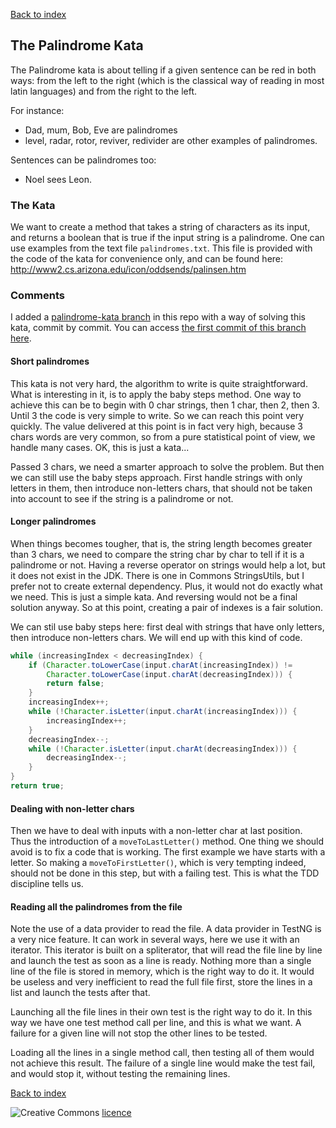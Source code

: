 [Back to index](/index.html)


## The Palindrome Kata

The Palindrome kata is about telling if a given sentence can be red in both ways: from the left to the right (which is the classical way of reading in most latin languages) and from the right to the left.

For instance:

- Dad, mum, Bob, Eve are palindromes
- level, radar, rotor, reviver, redivider are other examples of palindromes.

Sentences can be palindromes too:

- Noel sees Leon.

### The Kata

We want to create a method that takes a string of characters as its input, and returns a boolean that is true if the input string is a palindrome. One can use examples from the text file ``palindromes.txt``. This file is provided with the code of the kata for convenience only, and can be found here: http://www2.cs.arizona.edu/icon/oddsends/palinsen.htm 


### Comments

I added a [palindrome-kata branch](https://github.com/JosePaumard/JosePaumard.github.io/tree/palindrome-kata) in this repo with a way of solving this kata, commit by commit. You can access [the first commit of this branch here](https://github.com/JosePaumard/JosePaumard.github.io/tree/8d3e7fc24baafc46e820a2082c1235032da82556). 


#### Short palindromes

This kata is not very hard, the algorithm to write is quite straightforward. What is interesting in it, is to apply the baby steps method. One way to achieve this can be to begin with 0 char strings, then 1 char, then 2, then 3. Until 3 the code is very simple to write. So we can reach this point very quickly. The value delivered at this point is in fact very high, because 3 chars words are very common, so from a pure statistical point of view, we handle many cases. OK, this is just a kata... 

Passed 3 chars, we need a smarter approach to solve the problem. But then we can still use the baby steps approach. First handle strings with only letters in them, then introduce non-letters chars, that should not be taken into account to see if the string is a palindrome or not. 

#### Longer palindromes

When things becomes tougher, that is, the string length becomes greater than 3 chars, we need to compare the string char by char to tell if it is a palindrome or not. Having a reverse operator on strings would help a lot, but it does not exist in the JDK. There is one in Commons StringsUtils, but I prefer not to create external dependency. Plus, it would not do exactly what we need. This is just a simple kata. And reversing would not be a final solution anyway. So at this point, creating a pair of indexes is a fair solution. 

We can stil use baby steps here: first deal with strings that have only letters, then introduce non-letters chars. We will end up with this kind of code. 

```java
while (increasingIndex < decreasingIndex) {
    if (Character.toLowerCase(input.charAt(increasingIndex)) != 
        Character.toLowerCase(input.charAt(decreasingIndex))) {
        return false;
    }
    increasingIndex++;
    while (!Character.isLetter(input.charAt(increasingIndex))) {
        increasingIndex++;
    }
    decreasingIndex--;
    while (!Character.isLetter(input.charAt(decreasingIndex))) {
        decreasingIndex--;
    }
}
return true;
```

#### Dealing with non-letter chars

Then we have to deal with inputs with a non-letter char at last position. Thus the introduction of a `moveToLastLetter()` method. One thing we should avoid is to fix a code that is working. The first example we have starts with a letter. So making a `moveToFirstLetter()`, which is very tempting indeed, should not be done in this step, but with a failing test. This is what the TDD discipline tells us. 
 
#### Reading all the palindromes from the file

Note the use of a data provider to read the file. A data provider in TestNG is a very nice feature. It can work in several ways, here we use it with an iterator. This iterator is built on a spliterator, that will read the file line by line and launch the test as soon as a line is ready. Nothing more than a single line of the file is stored in memory, which is the right way to do it. It would be useless and very inefficient to read the full file first, store the lines in a list and launch the tests after that. 

Launching all the file lines in their own test is the right way to do it. In this way we have one test method call per line, and this is what we want. A failure for a given line will not stop the other lines to be tested. 

Loading all the lines in a single method call, then testing all of them would not achieve this result. The failure of a single line would make the test fail, and would stop it, without testing the remaining lines. 

[Back to index](/index.html)

![Creative Commons](https://i.creativecommons.org/l/by-nc-sa/4.0/88x31.png) [licence](http://creativecommons.org/licenses/by-nc-sa/4.0/)
